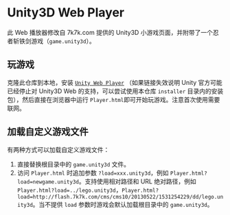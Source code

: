 # Unity3D Web Player
此 Web 播放器修改自 7k7k.com 提供的 Unity3D 小游戏页面，并附带了一个忍者斩铁剑游戏（`game.unity3d`）。

## 玩游戏
克隆此仓库到本地，安装 [`Unity Web Player`](http://webplayer.unity3d.com/download_webplayer-3.x/UnityWebPlayer64.exe) （如果链接失效说明 Unity 官方可能已经停止对 Unity3D Web 的支持，可以尝试使用本仓库 `installer` 目录内的安装包），然后直接在浏览器中运行 `Player.html`即可开始玩游戏。注意首次使用需要联网。

## 加载自定义游戏文件
有两种方式可以加载自定义游戏文件：

1. 直接替换根目录中的 `game.unity3d` 文件。
2. 访问 `Player.html` 时追加参数 `?load=xxx.unity3d`，例如 `Player.html?load=newgame.unity3d`。支持使用相对路径和 URL 绝对路径，例如 `Player.html?load=../lego.unity3d`，`Player.html?load=http://flash.7k7k.com/cms/cms10/20130522/1531254229/dd/lego.unity3d`。当不提供 `load` 参数时游戏会默认加载根目录中的 `game.unity3d`。